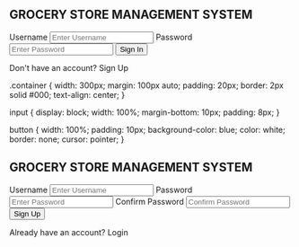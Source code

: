 <div class="container">
  <h2>GROCERY STORE MANAGEMENT SYSTEM</h2>
  <form [formGroup]="loginForm" (ngSubmit)="onSubmit()">
    <label>Username</label>
    <input formControlName="username" type="text" placeholder="Enter Username">
    <label>Password</label>
    <input formControlName="password" type="password" placeholder="Enter Password">
    <button type="submit">Sign In</button>
  </form>
  <p>Don't have an account? <a routerLink="/signup">Sign Up</a></p>
</div>


.container {
  width: 300px;
  margin: 100px auto;
  padding: 20px;
  border: 2px solid #000;
  text-align: center;
}

input {
  display: block;
  width: 100%;
  margin-bottom: 10px;
  padding: 8px;
}

button {
  width: 100%;
  padding: 10px;
  background-color: blue;
  color: white;
  border: none;
  cursor: pointer;
}


<div class="container">
  <h2>GROCERY STORE MANAGEMENT SYSTEM</h2>
  <form [formGroup]="signupForm" (ngSubmit)="onSubmit()">
    <label>Username</label>
    <input formControlName="username" type="text" placeholder="Enter Username">
    <label>Password</label>
    <input formControlName="password" type="password" placeholder="Enter Password">
    <label>Confirm Password</label>
    <input formControlName="confirmPassword" type="password" placeholder="Confirm Password">
    <button type="submit">Sign Up</button>
  </form>
  <p>Already have an account? <a routerLink="/login">Login</a></p>
</div>

